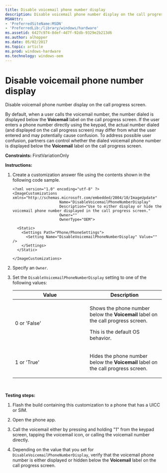 ```yaml
---
title: Disable voicemail phone number display
description: Disable voicemail phone number display on the call progress screen.
MSHAttr:
- 'PreferredSiteName:MSDN'
- 'PreferredLib:/library/windows/hardware'
ms.assetid: 6427c974-8def-4d7f-92db-9329e2b213d6
ms.author: alhopper
ms.date: 05/02/2017
ms.topic: article
ms.prod: windows-hardware
ms.technology: windows-oem
---
```


# Disable voicemail phone number display


Disable voicemail phone number display on the call progress screen.

By default, when a user calls the voicemail number, the number dialed is displayed below the **Voicemail** label on the call progress screen. If the user enters a phone number directly using the keypad, the actual number dialed (and displayed on the call progress screen) may differ from what the user entered and may potentially cause confusion. To address possible user confusion, partners can control whether the dialed voicemail phone number is displayed below the **Voicemail** label on the call progress screen.

<a href="" id="constraints---firstvariationonly"></a>**Constraints:** FirstVariationOnly  

<a href="" id="instructions-"></a>**Instructions:**  
1.  Create a customization answer file using the contents shown in the following code sample.

    ``` syntax
    <?xml version="1.0" encoding="utf-8" ?>  
    <ImageCustomizations xmlns="http://schemas.microsoft.com/embedded/2004/10/ImageUpdate"  
                         Name="DisableVoicemailPhoneNumberDisplay"  
                         Description="Use to either display or hide the voicemail phone number displayed in the call progress screen."  
                         Owner=""  
                         OwnerType="OEM"> 
      
      <Static>  
        <Settings Path="Phone/PhoneSettings">  
          <Setting Name="DisableVoicemailPhoneNumberDisplay" Value="" />
        </Settings>  
      </Static>

    </ImageCustomizations>
    ```

2.  Specify an `Owner`.

3.  Set the `DisableVoicemailPhoneNumberDisplay` setting to one of the following values:

    <table>
    <colgroup>
    <col width="50%" />
    <col width="50%" />
    </colgroup>
    <thead>
    <tr class="header">
    <th>Value</th>
    <th>Description</th>
    </tr>
    </thead>
    <tbody>
    <tr class="odd">
    <td><p>0 or 'False'</p></td>
    <td><p>Shows the phone number below the <strong>Voicemail</strong> label on the call progress screen.</p>
    <p>This is the default OS behavior.</p></td>
    </tr>
    <tr class="even">
    <td><p>1 or 'True'</p></td>
    <td><p>Hides the phone number below the <strong>Voicemail</strong> label on the call progress screen.</p></td>
    </tr>
    </tbody>
    </table>

     

<a href="" id="testing-steps-"></a>**Testing steps:**  
1.  Flash the build containing this customization to a phone that has a UICC or SIM.

2.  Open the phone app.

3.  Call the voicemail either by pressing and holding "1" from the keypad screen, tapping the voicemail icon, or calling the voicemail number directly.

4.  Depending on the value that you set for `DisableVoicemailPhoneNumberDisplay`, verify that the voicemail phone number is either displayed or hidden below the **Voicemail** label on the call progress screen.

 

 






